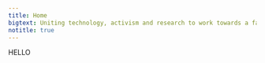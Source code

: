 ```yaml
---
title: Home
bigtext: Uniting technology, activism and research to work towards a fairer society.
notitle: true
---
```


HELLO
